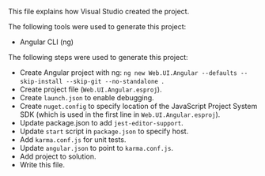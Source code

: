 This file explains how Visual Studio created the project.

The following tools were used to generate this project:
- Angular CLI (ng)

The following steps were used to generate this project:
- Create Angular project with ng: `ng new Web.UI.Angular --defaults --skip-install --skip-git --no-standalone `.
- Create project file (`Web.UI.Angular.esproj`).
- Create `launch.json` to enable debugging.
- Create `nuget.config` to specify location of the JavaScript Project System SDK (which is used in the first line in `Web.UI.Angular.esproj`).
- Update package.json to add `jest-editor-support`.
- Update `start` script in `package.json` to specify host.
- Add `karma.conf.js` for unit tests.
- Update `angular.json` to point to `karma.conf.js`.
- Add project to solution.
- Write this file.
